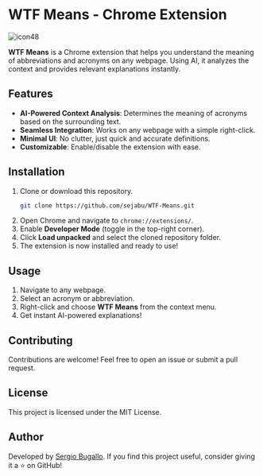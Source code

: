# WTF Means - Chrome Extension

![icon48](https://github.com/user-attachments/assets/58cb88d7-3e13-4b07-9990-413fcc677c5e)

**WTF Means** is a Chrome extension that helps you understand the meaning of abbreviations and acronyms on any webpage. Using AI, it analyzes the context and provides relevant explanations instantly.

## Features
- **AI-Powered Context Analysis**: Determines the meaning of acronyms based on the surrounding text.
- **Seamless Integration**: Works on any webpage with a simple right-click.
- **Minimal UI**: No clutter, just quick and accurate definitions.
- **Customizable**: Enable/disable the extension with ease.

## Installation
1. Clone or download this repository.
   ```bash
   git clone https://github.com/sejabu/WTF-Means.git
   ```
2. Open Chrome and navigate to `chrome://extensions/`.
3. Enable **Developer Mode** (toggle in the top-right corner).
4. Click **Load unpacked** and select the cloned repository folder.
5. The extension is now installed and ready to use!

## Usage
1. Navigate to any webpage.
2. Select an acronym or abbreviation.
3. Right-click and choose **WTF Means** from the context menu.
4. Get instant AI-powered explanations!

## Contributing
Contributions are welcome! Feel free to open an issue or submit a pull request.

## License
This project is licensed under the MIT License.

## Author
Developed by [Sergio Bugallo](https://github.com/sejabu). If you find this project useful, consider giving it a ⭐ on GitHub!




